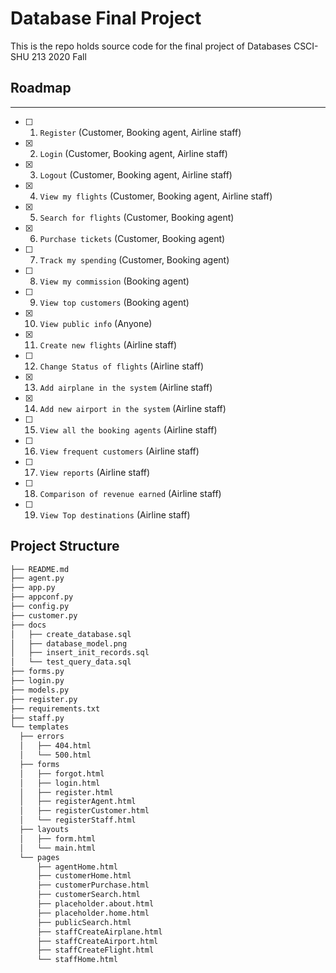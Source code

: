 # Database Final Project
This is the repo holds source code for the final project of Databases CSCI-SHU 213 2020 Fall
## Roadmap
---
- [ ]  1. `Register` (Customer, Booking agent, Airline staff)
- [x]  2. `Login` (Customer, Booking agent, Airline staff)
- [x]  3. `Logout` (Customer, Booking agent, Airline staff)
- [x]  4. `View my flights` (Customer, Booking agent, Airline staff)
- [x]  5. `Search for flights` (Customer, Booking agent)
- [x]  6. `Purchase tickets` (Customer, Booking agent)
- [ ]  7. `Track my spending` (Customer, Booking agent)
- [ ]  8. `View my commission` (Booking agent)
- [ ]  9. `View top customers` (Booking agent)
- [x]  10. `View public info` (Anyone)
- [x]  11. `Create new flights` (Airline staff)
- [ ]  12. `Change Status of flights` (Airline staff)
- [x]  13. `Add airplane in the system` (Airline staff)
- [x]  14. `Add new airport in the system` (Airline staff)
- [ ]  15. `View all the booking agents` (Airline staff)
- [ ]  16. `View frequent customers` (Airline staff)
- [ ]  17. `View reports` (Airline staff)
- [ ]  18. `Comparison of revenue earned` (Airline staff)
- [ ]  19. `View Top destinations` (Airline staff)


Project Structure
--------

  ```sh
├── README.md
├── agent.py
├── app.py
├── appconf.py
├── config.py
├── customer.py
├── docs
│   ├── create_database.sql
│   ├── database_model.png
│   ├── insert_init_records.sql
│   └── test_query_data.sql
├── forms.py
├── login.py
├── models.py
├── register.py
├── requirements.txt
├── staff.py
└── templates
    ├── errors
    │   ├── 404.html
    │   └── 500.html
    ├── forms
    │   ├── forgot.html
    │   ├── login.html
    │   ├── register.html
    │   ├── registerAgent.html
    │   ├── registerCustomer.html
    │   └── registerStaff.html
    ├── layouts
    │   ├── form.html
    │   └── main.html
    └── pages
        ├── agentHome.html
        ├── customerHome.html
        ├── customerPurchase.html
        ├── customerSearch.html
        ├── placeholder.about.html
        ├── placeholder.home.html
        ├── publicSearch.html
        ├── staffCreateAirplane.html
        ├── staffCreateAirport.html
        ├── staffCreateFlight.html
        └── staffHome.html
  ```